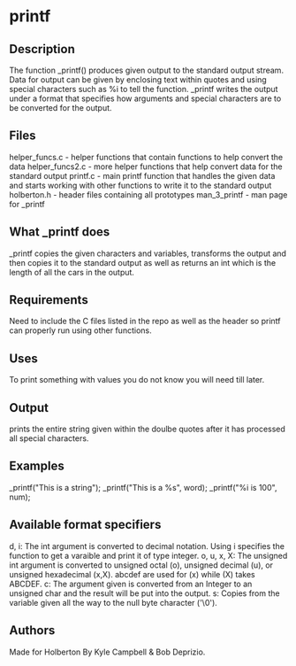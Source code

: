 # printf

## Description
The function _printf() produces given output to the standard output stream. Data for output can be given by enclosing text within quotes and using special characters such as %i to tell the function. _printf writes the output under a format that specifies how arguments and special characters are to be converted for the output.
## Files
helper_funcs.c - helper functions that contain functions to help convert the data
helper_funcs2.c - more helper functions that help convert data for the standard output
printf.c - main printf function that handles the given data and starts working with other functions to write it to the standard output
holberton.h - header files containing all prototypes
man_3_printf - man page for _printf
## What _printf does
_printf copies the given characters and variables, transforms the output and then copies it to the standard output as well as returns an int which is the length of all the cars in the output.
## Requirements
Need to include the C files listed in the repo as well as the header so printf can properly run using other functions.
## Uses
To print something with values you do not know you will need till later.
## Output
prints the entire string given within the doulbe quotes after it has processed all special characters.
## Examples
_printf("This is a string");
_printf("This is a %s", word);
_printf("%i is 100", num);
## Available format specifiers
d, i: The int argument is converted to decimal notation. Using i specifies the function to get a varaible and print it of type integer.
o, u, x, X: The unsigned int argument is converted to unsigned octal (o), unsigned decimal (u), or unsigned hexadecimal (x,X). abcdef are used for (x) while (X) takes ABCDEF.
c: The argument given is converted from an Integer to an unsigned char and the result will be put into the output.
s: Copies from the variable given all the way to the null byte character ('\0').
## Authors

Made for Holberton By Kyle Campbell & Bob Deprizio.
